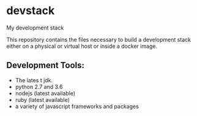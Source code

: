 # devstack
My development stack

This repository contains the files necessary to build a development stack
either on a physical or virtual host or inside a docker image.

## Development Tools:
*	The lates t jdk.
*	python 2.7 and 3.6
* nodejs (latest available)
* ruby (latest available)
* a variety of javascript frameworks and packages
